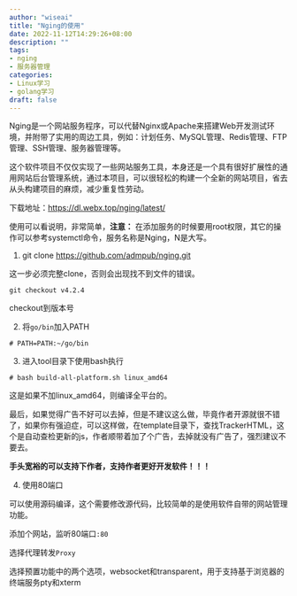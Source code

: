 ```yaml
---
author: "wiseai"
title: "Nging的使用"
date: 2022-11-12T14:29:26+08:00
description: ""
tags:
- nging
- 服务器管理
categories:
- Linux学习
- golang学习
draft: false
---
```


Nging是一个网站服务程序，可以代替Nginx或Apache来搭建Web开发测试环境，并附带了实用的周边工具，例如：计划任务、MySQL管理、Redis管理、FTP管理、SSH管理、服务器管理等。

这个软件项目不仅仅实现了一些网站服务工具，本身还是一个具有很好扩展性的通用网站后台管理系统，通过本项目，可以很轻松的构建一个全新的网站项目，省去从头构建项目的麻烦，减少重复性劳动。

下载地址：https://dl.webx.top/nging/latest/

使用可以看说明，非常简单，**注意：** 在添加服务的时候要用root权限，其它的操作可以参考systemctl命令，服务名称是Nging，N是大写。

1. git clone https://github.com/admpub/nging.git

这一步必须完整clone，否则会出现找不到文件的错误。

`git checkout v4.2.4`

checkout到版本号

2. 将`go/bin`加入PATH

`# PATH=PATH:~/go/bin`

3. 进入tool目录下使用bash执行

`# bash build-all-platform.sh linux_amd64`

这是如果不加linux_amd64，则编译全平台的。

最后，如果觉得广告不好可以去掉，但是不建议这么做，毕竟作者开源就很不错了，如果你有强迫症，可以这样做，在template目录下，查找TrackerHTML，这个是自动查检更新的js，作者顺带着加了个广告，去掉就没有广告了，强烈建议不要去。

**手头宽裕的可以支持下作者，支持作者更好开发软件！！！**

4. 使用80端口

可以使用源码编译，这个需要修改源代码，比较简单的是使用软件自带的网站管理功能。

添加个网站，监听80端口`:80`

选择代理转发`Proxy`

选择预置功能中的两个选项，websocket和transparent，用于支持基于浏览器的终端服务pty和xterm

